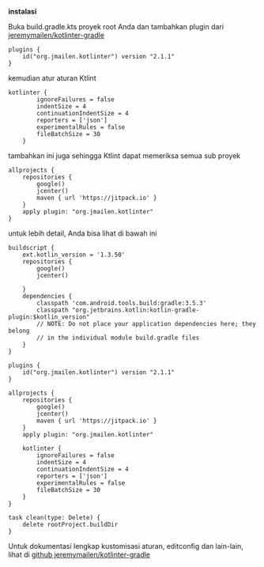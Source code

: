 **instalasi**

Buka build.gradle.kts proyek root Anda dan tambahkan plugin dari [jeremymailen/kotlinter-gradle](https://github.com/jeremymailen/kotlinter-gradle)

```
plugins {
    id("org.jmailen.kotlinter") version "2.1.1"
}
```

kemudian atur aturan Ktlint

```
kotlinter {
        ignoreFailures = false
        indentSize = 4
        continuationIndentSize = 4
        reporters = ['json']
        experimentalRules = false
        fileBatchSize = 30
    }
```

tambahkan ini juga sehingga Ktlint dapat memeriksa semua sub proyek

```
allprojects {
    repositories {
        google()
        jcenter()
        maven { url 'https://jitpack.io' }
    }
    apply plugin: "org.jmailen.kotlinter"
}
```

untuk lebih detail, Anda bisa lihat di bawah ini

```
buildscript {
    ext.kotlin_version = '1.3.50'
    repositories {
        google()
        jcenter()
        
    }
    dependencies {
        classpath 'com.android.tools.build:gradle:3.5.3'
        classpath "org.jetbrains.kotlin:kotlin-gradle-plugin:$kotlin_version"
        // NOTE: Do not place your application dependencies here; they belong
        // in the individual module build.gradle files
    }
}

plugins {
    id("org.jmailen.kotlinter") version "2.1.1"
}

allprojects {
    repositories {
        google()
        jcenter()
        maven { url 'https://jitpack.io' }
    }
    apply plugin: "org.jmailen.kotlinter"

    kotlinter {
        ignoreFailures = false
        indentSize = 4
        continuationIndentSize = 4
        reporters = ['json']
        experimentalRules = false
        fileBatchSize = 30
    }
}

task clean(type: Delete) {
    delete rootProject.buildDir
}
```

Untuk dokumentasi lengkap kustomisasi aturan, editconfig dan lain-lain, lihat di [github jeremymailen/kotlinter-gradle](https://github.com/jeremymailen/kotlinter-gradle)
